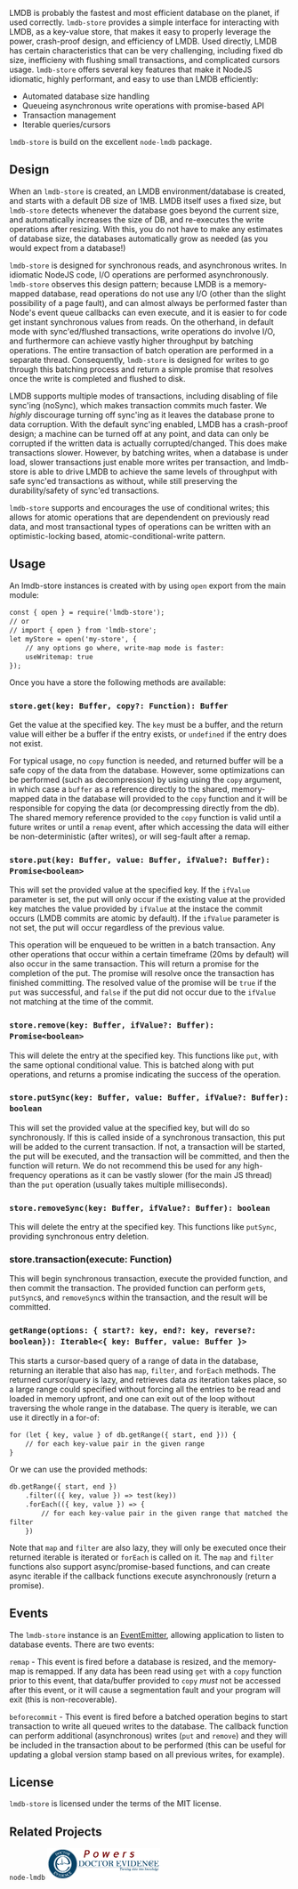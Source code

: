 LMDB is probably the fastest and most efficient database on the planet, if used correctly. `lmdb-store` provides a simple interface for interacting with LMDB, as a key-value store, that makes it easy to properly leverage the power, crash-proof design, and efficiency of LMDB. Used directly, LMDB has certain characteristics that can be very challenging, including fixed db size, inefficieny with flushing small transactions, and complicated cursors usage. `lmdb-store` offers several key features that make it NodeJS idiomatic, highly performant, and easy to use than LMDB efficiently:
* Automated database size handling
* Queueing asynchronous write operations with promise-based API
* Transaction management
* Iterable queries/cursors

`lmdb-store` is build on the excellent `node-lmdb` package.

## Design
When an `lmdb-store` is created, an LMDB environment/database is created, and starts with a default DB size of 1MB. LMDB itself uses a fixed size, but `lmdb-store` detects whenever the database goes beyond the current size, and automatically increases the size of DB, and re-executes the write operations after resizing. With this, you do not have to make any estimates of database size, the databases automatically grow as needed (as you would expect from a database!)

`lmdb-store` is designed for synchronous reads, and asynchronous writes. In idiomatic NodeJS code, I/O operations are performed asynchronously. `lmdb-store` observes this design pattern; because LMDB is a memory-mapped database, read operations do not use any I/O (other than the slight possibility of a page fault), and can almost always be performed faster than Node's event queue callbacks can even execute, and it is easier to for code get instant synchronous values from reads. On the otherhand, in default mode with sync'ed/flushed transactions, write operations do involve I/O, and furthermore can achieve vastly higher throughput by batching operations. The entire transaction of batch operation are performed in a separate thread. Consequently, `lmdb-store` is designed for writes to go through this batching process and return a simple promise that resolves once the write is completed and flushed to disk.

LMDB supports multiple modes of transactions, including disabling of file sync'ing (noSync), which makes transaction commits much faster. We _highly_ discourage turning off sync'ing as it leaves the database prone to data corruption. With the default sync'ing enabled, LMDB has a crash-proof design; a machine can be turned off at any point, and data can only be corrupted if the written data is actually corrupted/changed. This does make transactions slower. However, by batching writes, when a database is under load, slower transactions just enable more writes per transaction, and lmdb-store is able to drive LMDB to achieve the same levels of throughput with safe sync'ed transactions as without, while still preserving the durability/safety of sync'ed transactions.

`lmdb-store` supports and encourages the use of conditional writes; this allows for atomic operations that are dependendent on previously read data, and most transactional types of operations can be written with an optimistic-locking based, atomic-conditional-write pattern.

## Usage
An lmdb-store instances is created with by using `open` export from the main module:
```
const { open } = require('lmdb-store');
// or
// import { open } from 'lmdb-store';
let myStore = open('my-store', {
	// any options go where, write-map mode is faster:
	useWritemap: true
});
```

Once you have a store the following methods are available:
### `store.get(key: Buffer, copy?: Function): Buffer`
Get the value at the specified key. The `key` must be a buffer, and the return value will either be a buffer if the entry exists, or `undefined` if the entry does not exist.

For typical usage, no `copy` function is needed, and returned buffer will be a safe copy of the data from the database. However, some optimizations can be performed (such as decompression) by using using the `copy` argument, in which case a `buffer` as a reference directly to the shared, memory-mapped data in the database will provided to the `copy` function and it will be responsible for copying the data (or decompressing directly from the db). The shared memory reference provided to the `copy` function is valid until a future writes or until a `remap` event, after which accessing the data will either be non-deterministic (after writes), or will seg-fault after a remap.

### `store.put(key: Buffer, value: Buffer, ifValue?: Buffer): Promise<boolean>`
This will set the provided value at the specified key. If the `ifValue` parameter is set, the put will only occur if the existing value at the provided key matches the value provided by `ifValue` at the instace the commit occurs (LMDB commits are atomic by default). If the `ifValue` parameter is not set, the put will occur regardless of the previous value.

This operation will be enqueued to be written in a batch transaction. Any other operations that occur within a certain timeframe (20ms by default) will also occur in the same transaction. This will return a promise for the completion of the put. The promise will resolve once the transaction has finished committing. The resolved value of the promise will be `true` if the `put` was successful, and `false` if the put did not occur due to the `ifValue` not matching at the time of the commit.

### `store.remove(key: Buffer, ifValue?: Buffer): Promise<boolean>`
This will delete the entry at the specified key. This functions like `put`, with the same optional conditional value. This is batched along with put operations, and returns a promise indicating the success of the operation.

### `store.putSync(key: Buffer, value: Buffer, ifValue?: Buffer): boolean`
This will set the provided value at the specified key, but will do so synchronously. If this is called inside of a synchronous transaction, this put will be added to the current transaction. If not, a transaction will be started, the put will be executed, and the transaction will be committed, and then the function will return. We do not recommend this be used for any high-frequency operations as it can be vastly slower (for the main JS thread) than the `put` operation (usually takes multiple milliseconds).

### `store.removeSync(key: Buffer, ifValue?: Buffer): boolean`
This will delete the entry at the specified key. This functions like `putSync`, providing synchronous entry deletion.

### store.transaction(execute: Function)
This will begin synchronous transaction, execute the provided function, and then commit the transaction. The provided function can perform `get`s, `putSync`s, and `removeSync`s within the transaction, and the result will be committed.

### `getRange(options: { start?: key, end?: key, reverse?: boolean}): Iterable<{ key: Buffer, value: Buffer }>`
This starts a cursor-based query of a range of data in the database, returning an iterable that also has `map`, `filter`, and `forEach` methods. The returned cursor/query is lazy, and retrieves data _as_ iteration takes place, so a large range could specified without forcing all the entries to be read and loaded in memory upfront, and one can exit out of the loop without traversing the whole range in the database. The query is iterable, we can use it directly in a for-of:
```
for (let { key, value } of db.getRange({ start, end })) {
	// for each key-value pair in the given range
}
```
Or we can use the provided methods:
```
db.getRange({ start, end })
	.filter(({ key, value }) => test(key))
	.forEach(({ key, value }) => {
		// for each key-value pair in the given range that matched the filter
	})
```
Note that `map` and `filter` are also lazy, they will only be executed once their returned iterable is iterated or `forEach` is called on it. The `map` and `filter` functions also support async/promise-based functions, and can create async iterable if the callback functions execute asynchronously (return a promise).

## Events

The `lmdb-store` instance is an <a href="https://nodejs.org/dist/latest-v11.x/docs/api/events.html#events_class_eventemitter">EventEmitter</a>, allowing application to listen to database events. There are two events:

`remap` - This event is fired before a database is resized, and the memory-map is remapped. If any data has been read using `get` with a `copy` function prior to this event, that data/buffer provided to `copy` _must_ not be accessed after this event, or it will cause a segmentation fault and your program will exit (this is non-recoverable).

`beforecommit` - This event is fired before a batched operation begins to start transaction to write all queued writes to the database. The callback function can perform additional (asynchronous) writes (`put` and `remove`) and they will be included in the transaction about to be performed (this can be useful for updating a global version stamp based on all previous writes, for example).

## License

`lmdb-store` is licensed under the terms of the MIT license.

## Related Projects

`node-lmdb` 
<a href="https://dev.doctorevidence.com/"><img src="./assets/powers-dre.png" width="203"/></a>
